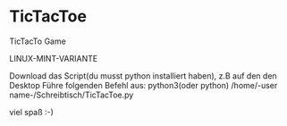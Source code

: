 # TicTacToe
TicTacTo Game

LINUX-MINT-VARIANTE

Download das Script(du musst python installiert haben), z.B auf den den Desktop
Führe folgenden Befehl aus: python3(oder python) /home/-user name-/Schreibtisch/TicTacToe.py

viel spaß :-)
